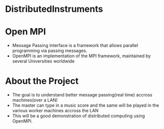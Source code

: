 # DistributedInstruments

# Open MPI

- Message Passing Interface is a framework that allows parallel programming via passing messages.
- OpenMPI is an implementation of the MPI framework, maintained by several Universities worldwide

# About the Project

- The goal is to understand better message passing(real time) accross machines(over a LAN)
- The master can type in a music score and the same will be played in the various worker machines accross the LAN
- This will be a good demonstration of distributed computing using OpenMPI. 
